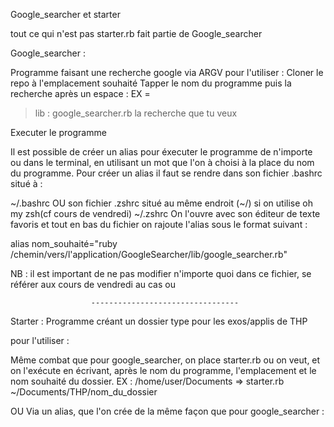 Google_searcher et starter

tout ce qui n'est pas starter.rb fait partie de Google_searcher

Google_searcher :

Programme faisant une recherche google via ARGV
pour l'utiliser :
Cloner le repo à l'emplacement souhaité
Tapper le nom du programme puis la recherche après un espace : 
EX = 
> lib : google_searcher.rb la recherche que tu veux

Executer le programme

Il est possible de créer un alias pour éxecuter le programme de n'importe ou dans le terminal, en utilisant un mot que l'on à choisi à la place du nom du programme.
Pour créer un alias il faut se rendre dans son fichier .bashrc situé à : 

~/.bashrc
OU son fichier .zshrc situé au même endroit (~/) si on utilise oh my zsh(cf cours de vendredi)
~/.zshrc
On l'ouvre avec son éditeur de texte favoris et tout en bas du fichier on rajoute l'alias sous le format suivant :

alias nom_souhaité="ruby /chemin/vers/l'application/GoogleSearcher/lib/google_searcher.rb"

NB : il est important de ne pas modifier n'importe quoi dans ce fichier, se référer aux cours de vendredi au cas ou



                      ---------------------------------

Starter : 
Programme créant un dossier type pour les exos/applis de THP

pour l'utiliser :

Même combat que pour google_searcher, on place starter.rb ou on veut, et on l'exécute en écrivant, après le nom du programme, l'emplacement et le nom souhaité du dossier.
EX : 
/home/user/Documents => starter.rb ~/Documents/THP/nom_du_dossier

OU
Via un alias, que l'on crée de la même façon que pour google_searcher :
